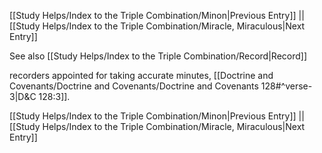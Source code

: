 [[Study Helps/Index to the Triple Combination/Minon|Previous Entry]]  ||  [[Study Helps/Index to the Triple Combination/Miracle, Miraculous|Next Entry]]

 See also [[Study Helps/Index to the Triple Combination/Record|Record]]

 recorders appointed for taking accurate minutes, [[Doctrine and Covenants/Doctrine and Covenants/Doctrine and Covenants 128#^verse-3|D&C 128:3]].

[[Study Helps/Index to the Triple Combination/Minon|Previous Entry]]  ||  [[Study Helps/Index to the Triple Combination/Miracle, Miraculous|Next Entry]]